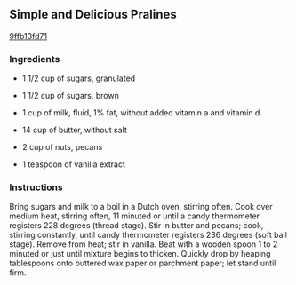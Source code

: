 ## Simple and Delicious Pralines

[9ffb13fd71](http://www.food.com/recipe/simple-and-delicious-pralines-139657)

### Ingredients

 - 1 1/2 cup of sugars, granulated

 - 1 1/2 cup of sugars, brown

 - 1 cup of milk, fluid, 1% fat, without added vitamin a and vitamin d

 - 14 cup of butter, without salt

 - 2 cup of nuts, pecans

 - 1 teaspoon of vanilla extract

### Instructions

Bring sugars and milk to a boil in a Dutch oven, stirring often. Cook over medium heat, stirring often, 11 minuted or until a candy thermometer registers 228 degrees (thread stage). Stir in butter and pecans; cook, stirring constantly, until candy thermometer registers 236 degrees (soft ball stage). Remove from heat; stir in vanilla. Beat with a wooden spoon 1 to 2 minuted or just until mixture begins to thicken. Quickly drop by heaping tablespoons onto buttered wax paper or parchment paper; let stand until firm.